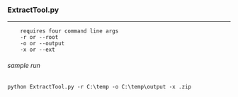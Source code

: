 ### ExtractTool.py
---
        requires four command line args
        -r or --root
        -o or --output
        -x or --ext

###### sample run
```
python ExtractTool.py -r C:\temp -o C:\temp\output -x .zip
```
